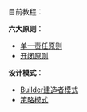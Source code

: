 


目前教程：

**六大原则**：

- [单一责任原则](https://github.com/13767004362/JavaTraining/blob/master/JavaDesignDemo/document/%E5%8D%95%E4%B8%80%E8%B4%A3%E4%BB%BB%E5%8E%9F%E5%88%99.md)
- [开闭原则](https://github.com/13767004362/JavaTraining/blob/master/JavaDesignDemo/document/%E5%BC%80%E9%97%AD%E5%8E%9F%E5%88%99.md) 

**设计模式**：

- [Builder建造者模式](https://github.com/13767004362/JavaTraining/blob/master/JavaDesignDemo/document/Builder%E6%9E%84%E5%BB%BA%E8%80%85%E6%A8%A1%E5%BC%8F.md)
- [策略模式](https://github.com/13767004362/JavaTraining/blob/master/JavaDesignDemo/document/%E7%AD%96%E7%95%A5%E6%A8%A1%E5%BC%8F.md)
